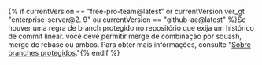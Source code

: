 {% if currentVersion == "free-pro-team@latest" or currentVersion ver_gt "enterprise-server@2. 9" ou currentVersion == "github-ae@latest" %}Se houver uma regra de branch protegido no repositório que exija um histórico de commit linear. você deve permitir merge de combinação por squash, merge de rebase ou ambos. Para obter mais informações, consulte "[Sobre branches protegidos](/github/administering-a-repository/about-protected-branches#require-pull-request-reviews-before-merging)."{% endif %}

